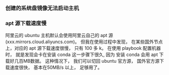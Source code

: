 ### 创建的系统盘镜像无法启动主机



### apt 源下载速度慢
阿里云的 ubuntu 主机默认会使用阿里云自己的 apt 源 (xxx.mirrors.cloud.aliyuncs.com)。 但我在使用过程中发现， 在某些国外节点上，对应的 apt 源下载速度很慢， 只有 100 多 k。 在使用 playbook 配置机器时， 就是发现会卡在安装 conda 这一步骤下很久, 因为 安装 conda 会用 apt 下载好几百MB数据。 这种情况下， 我们可以切回 ubuntu 官方源， 国外官方源下载速度很快， 基本在50MB/s 以上， 足够用了。